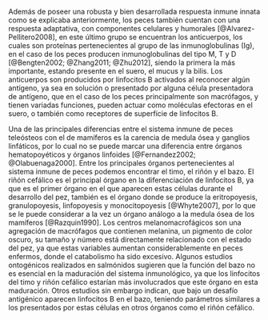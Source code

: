 Además de poseer una robusta y bien desarrollada respuesta inmune innata como se explicaba anteriormente, los peces también cuentan con una respuesta adaptativa, con componentes celulares y humorales [@Alvarez-Pellitero2008]⁠, en este último grupo se encuentran los anticuerpos, los cuales son proteínas pertenecientes al grupo de las inmunoglobulinas (Ig), en el caso de los peces producen inmunoglobulinas del tipo M, T y D [@Bengten2002; @Zhang2011; @Zhu2012]⁠, siendo la primera la más importante, estando presente en el suero, el mucus y la bilis. Los anticuerpos son producidos por linfocitos B activados al reconocer algún antígeno, ya sea en solución o presentado por alguna célula presentadora de antígeno, que en el caso de los peces principalmente son macrófagos, y tienen variadas funciones, pueden actuar como moléculas efectoras en el suero, o también como receptores de superficie de linfocitos B.

Una de las principales diferencias entre el sistema inmune de peces teleósteos con el de mamíferos es la carencia de medula ósea y ganglios linfáticos, por lo cual no se puede marcar una diferencia entre órganos hematopoyéticos y órganos linfoides [@Fernandez2002; @Olabuenaga2000]⁠. Entre los principales órganos pertenecientes al sistema inmune de peces podemos encontrar el timo, el riñón y el bazo. El riñón cefálico es el principal órgano en la diferenciación de linfocitos B, ya que es el primer órgano en el que aparecen estas células durante el desarrollo del pez, también es el órgano donde se produce la eritropoyesis, granulopoyesis, linfopoyesis y monocitopoyesis [@Whyte2007], por lo que se le puede considerar a la vez un órgano análogo a la medula ósea de los mamíferos [@Razquin1990]⁠. Los centros melanomacrofágicos son una agregación de macrófagos que contienen melanina, un pigmento de color oscuro, su tamaño y número está directamente relacionado con el estado del pez, ya que estas variables aumentan considerablemente en peces enfermos, donde el catabolismo ha sido excesivo. Algunos estudios ontogénicos realizados en salmónidos sugieren que la función del bazo no es esencial en la maduración del sistema inmunológico, ya que los linfocitos del timo y riñón cefálico estarían más involucrados que este órgano en esta maduración. Otros estudios sin embargo indican, que bajo un desafío antigénico aparecen linfocitos B en el bazo, teniendo parámetros similares a los presentados por estas células en otros órganos como el riñón cefálico.
